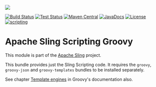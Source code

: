 [<img src="https://sling.apache.org/res/logos/sling.png"/>](https://sling.apache.org)

 [![Build Status](https://builds.apache.org/buildStatus/icon?job=Sling/sling-org-apache-sling-scripting-groovy/master)](https://builds.apache.org/job/Sling/job/sling-org-apache-sling-scripting-groovy/job/master) [![Test Status](https://img.shields.io/jenkins/t/https/builds.apache.org/job/Sling/job/sling-org-apache-sling-scripting-groovy/job/master.svg)](https://builds.apache.org/job/Sling/job/sling-org-apache-sling-scripting-groovy/job/master/test_results_analyzer/) [![Maven Central](https://maven-badges.herokuapp.com/maven-central/org.apache.sling/org.apache.sling.scripting.groovy/badge.svg)](https://search.maven.org/#search%7Cga%7C1%7Cg%3A%22org.apache.sling%22%20a%3A%22org.apache.sling.scripting.groovy%22) [![JavaDocs](https://www.javadoc.io/badge/org.apache.sling/org.apache.sling.scripting.groovy.svg)](https://www.javadoc.io/doc/org.apache.sling/org.apache.sling.scripting.groovy) [![License](https://img.shields.io/badge/License-Apache%202.0-blue.svg)](https://www.apache.org/licenses/LICENSE-2.0) [![scripting](https://sling.apache.org/badges/group-scripting.svg)](https://github.com/apache/sling-aggregator/blob/master/docs/groups/scripting.md)

# Apache Sling Scripting Groovy

This module is part of the [Apache Sling](https://sling.apache.org) project.

This bundle provides just the Sling Scripting code. It requires the `groovy`, `groovy-json` and `groovy-templates` bundles to be installed separately.

See chapter [Template engines](http://docs.groovy-lang.org/docs/groovy-latest/html/documentation/#_template_engines) in Groovy's documentation also.
